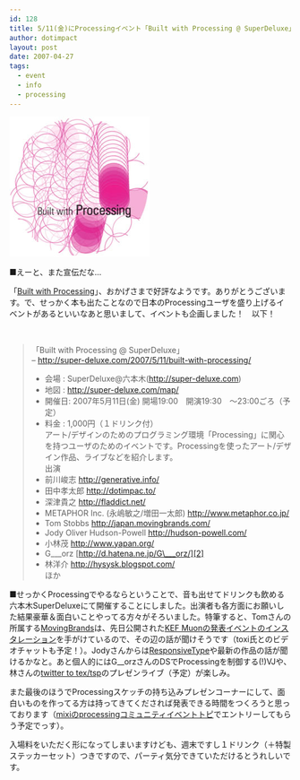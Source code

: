 ```yaml
---
id: 128
title: 5/11(金)にProcessingイベント「Built with Processing @ SuperDeluxe」を開催します
author: dotimpact
layout: post
date: 2007-04-27
tags:
  - event
  - info
  - processing
---
```

<img class="img_R" src='/hexo/images/wp-content/uploads/2008/02/processingnight.jpg' alt='processingnight.jpg' />

■えーと、また宣伝だな…

「[Built with Processing][1]」、おかげさまで好評なようです。ありがとうございます。で、せっかく本も出たことなので日本のProcessingユーザを盛り上げるイベントがあるといいなあと思いまして、イベントも企画しました！　以下！

<br class="clear" />

> 「Built with Processing @ SuperDeluxe」  
> &#8211; <http://super-deluxe.com/2007/5/11/built-with-processing/>
> 
>   * 会場 : SuperDeluxe@六本木(http://super-deluxe.com) 
>   * 地図 : <http://super-deluxe.com/map/> 
>   * 開催日: 2007年5月11日(金) 開場19:00　開演19:30　〜23:00ごろ（予定） 
>   * 料金 : 1,000円（１ドリンク付）  
>     アート/デザインのためのプログラミング環境「Processing」に関心を持つユーザのためのイベントです。Processingを使ったアート/デザイン作品、ライブなどを紹介します。  
>     出演 
>   * 前川峻志 <http://generative.info/> 
>   * 田中孝太郎 <http://dotimpac.to/> 
>   * 深津貴之 <http://fladdict.net/> 
>   * METAPHOR Inc. (永嶋敏之/増田一太郎) <http://www.metaphor.co.jp/> 
>   * Tom Stobbs <http://japan.movingbrands.com/> 
>   * Jody Oliver Hudson-Powell <http://hudson-powell.com/> 
>   * 小林茂 <http://www.yapan.org/> 
>   * G\___orz [http://d.hatena.ne.jp/G\___orz/][2] 
>   * 林洋介 <http://hysysk.blogspot.com/>  
>     ほか 

■せっかくProcessingでやるならということで、音も出せてドリンクも飲める六本木SuperDeluxeにて開催することにしました。出演者も各方面にお願いした結果豪華＆面白いことやってる方々がそろいました。特筆すると、Tomさんの所属する[MovingBrands][3]は、先日公開された[KEF Muonの発表イベントのインスタレーション][4]を手がけているので、その辺の話が聞けそうです（toxi氏とのビデオチャットも予定！）。Jodyさんからは[ResponsiveType][5]や最新の作品の話が聞けるかなと。あと個人的にはG__orzさんのDSでProcessingを制御する(!)VJや、林さんの[twitter to tex/tsp][6]のプレゼンライブ（予定）が楽しみ。

また最後のほうでProcessingスケッチの持ち込みプレゼンコーナーにして、面白いものを作ってる方は持ってきてくだされば発表できる時間をつくろうと思っております（[mixiのprocessingコミュニティイベントトピ][7]でエントリーしてもらう予定でっす）。

入場料をいただく形になってしまいますけども、週末ですし１ドリンク（＋特製ステッカーセット）つきですので、パーティ気分できていただけるとうれしいです。

 [1]: http://www.amazon.co.jp/exec/obidos/ASIN/4861004241/dotimpact-22/ref=nosim/
 [2]: http://d.hatena.ne.jp/G___orz/
 [3]: http://japan.movingbrands.com/
 [4]: http://www.toxi.co.uk/blog/2007/04/kef-muon-launch.htm
 [5]: http://www.responsivetype.com/index.php
 [6]: http://hysysk.blogspot.com/2007/04/twitter-to-textsp.html
 [7]: http://mixi.jp/view_event.pl?id=17795350
